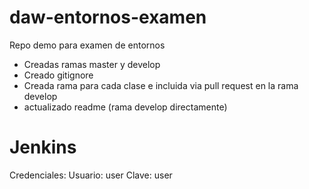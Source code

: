 # daw-entornos-examen

Repo demo para examen de entornos

* Creadas ramas master y develop
* Creado gitignore
* Creada rama para cada clase e incluida via pull request en la rama develop
* actualizado readme (rama develop directamente)

# Jenkins 
 Credenciales:
 Usuario: user
 Clave:   user